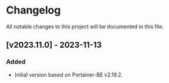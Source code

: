 # Changelog
All notable changes to this project will be documented in this file.

## [v2023.11.0] - 2023-11-13

### Added
- Initial version based on Portainer-BE v2.19.2.
